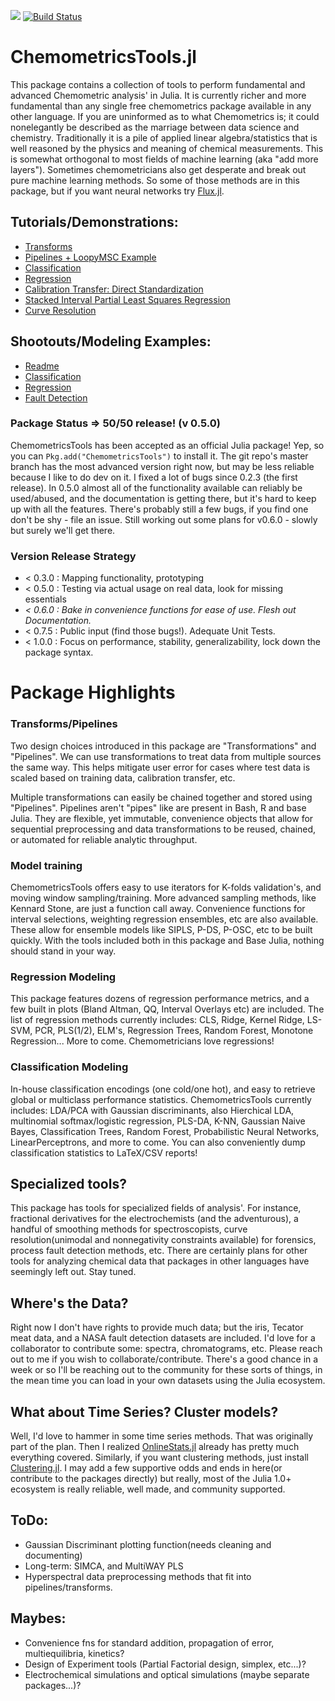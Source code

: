 [![](https://img.shields.io/badge/docs-stable-blue.svg)](https://caseykneale.github.io/ChemometricsTools.jl/) [![Build Status](https://travis-ci.org/caseykneale/ChemometricsTools.jl.svg?branch=master)](https://travis-ci.org/caseykneale/ChemometricsTools.jl)

# ChemometricsTools.jl
This package contains a collection of tools to perform fundamental and advanced Chemometric analysis' in Julia. It is currently richer and more fundamental than any single free chemometrics package available in any other language. If you are uninformed as to what Chemometrics is; it could nonelegantly be described as the marriage between data science and chemistry. Traditionally it is a pile of applied linear algebra/statistics that is well reasoned by the physics and meaning of chemical measurements. This is somewhat orthogonal to most fields of machine learning (aka "add more layers"). Sometimes chemometricians also get desperate and break out pure machine learning methods. So some of those methods are in this package, but if you want neural networks try [Flux.jl](https://github.com/FluxML/Flux.jl).

## Tutorials/Demonstrations:
  - [Transforms](https://caseykneale.github.io/ChemometricsTools.jl/Demos/Transforms/)
  - [Pipelines + LoopyMSC Example](https://caseykneale.github.io/ChemometricsTools.jl/Demos/Pipelines/)
  - [Classification](https://caseykneale.github.io/ChemometricsTools.jl/Demos/ClassificationExample/)
  - [Regression](https://caseykneale.github.io/ChemometricsTools.jl/Demos/RegressionExample/)
  - [Calibration Transfer: Direct Standardization](https://caseykneale.github.io/ChemometricsTools.jl/Demos/CalibXfer/)
  - [Stacked Interval Partial Least Squares Regression](https://caseykneale.github.io/ChemometricsTools.jl/Demos/SIPLS/)
  - [Curve Resolution](https://caseykneale.github.io/ChemometricsTools.jl/Demos/CurveResolution/)

## Shootouts/Modeling Examples:
  - [Readme](https://github.com/caseykneale/ChemometricsTools.jl/tree/master/shootouts)
  - [Classification](https://github.com/caseykneale/ChemometricsTools.jl/blob/master/shootouts/ClassificationShootout.jl)
  - [Regression](https://github.com/caseykneale/ChemometricsTools.jl/blob/master/shootouts/RegressionShootout.jl)
  - [Fault Detection](https://github.com/caseykneale/ChemometricsTools.jl/blob/master/shootouts/AnomalyShootout.jl)

### Package Status => 50/50 release! (v 0.5.0)
ChemometricsTools has been accepted as an official Julia package! Yep, so you can  ```Pkg.add("ChemometricsTools")``` to install it. The git repo's master branch has the most advanced  version right now, but may be less reliable because I like to do dev on it. I fixed a lot of bugs since 0.2.3 (the first release). In 0.5.0 almost all of the functionality available can reliably be used/abused, and the documentation is getting there, but it's hard to keep up with all the features. There's probably still a few bugs, if you find one don't be shy - file an issue. Still working out some plans for v0.6.0 - slowly but surely we'll get there.

### Version Release Strategy
  - < 0.3.0 : Mapping functionality, prototyping
  - < 0.5.0 : Testing via actual usage on real data, look for missing essentials
  - *< 0.6.0 : Bake in convenience functions for ease of use. Flesh out Documentation.*
  - < 0.7.5 : Public input (find those bugs!). Adequate Unit Tests.
  - < 1.0.0 : Focus on performance, stability, generalizability, lock down the package syntax.

# Package Highlights
### Transforms/Pipelines
Two design choices introduced in this package are "Transformations" and "Pipelines". We can use transformations to treat data from multiple sources the same way. This helps mitigate user error for cases where test data is scaled based on training data, calibration transfer, etc.

Multiple transformations can easily be chained together and stored using "Pipelines". Pipelines aren't "pipes" like are present in Bash, R and base Julia. They are flexible, yet immutable, convenience objects that allow for sequential preprocessing and data transformations to be reused, chained, or automated for reliable analytic throughput.

### Model training
ChemometricsTools offers easy to use iterators for K-folds validation's, and moving window sampling/training. More advanced sampling methods, like Kennard Stone, are just a function call away. Convenience functions for interval selections, weighting regression ensembles, etc are also available. These allow for ensemble models like SIPLS, P-DS, P-OSC, etc to be built quickly. With the tools included both in this package and Base Julia, nothing should stand in your way.

### Regression Modeling
This package features dozens of regression performance metrics, and a few built in plots (Bland Altman, QQ, Interval Overlays etc) are included. The list of regression methods currently includes: CLS, Ridge, Kernel Ridge, LS-SVM, PCR, PLS(1/2), ELM's, Regression Trees, Random Forest, Monotone Regression... More to come. Chemometricians love regressions!

### Classification Modeling
In-house classification encodings (one cold/one hot), and easy to retrieve global or multiclass performance statistics. ChemometricsTools currently includes: LDA/PCA with Gaussian discriminants, also Hierchical LDA, multinomial softmax/logistic regression, PLS-DA, K-NN, Gaussian Naive Bayes, Classification Trees, Random Forest, Probabilistic Neural Networks, LinearPerceptrons, and more to come. You can also conveniently dump classification statistics to LaTeX/CSV reports!

## Specialized tools?
This package has tools for specialized fields of analysis'. For instance, fractional derivatives for the electrochemists (and the adventurous), a handful of smoothing methods for spectroscopists, curve resolution(unimodal and nonnegativity constraints available) for forensics, process fault detection methods, etc. There are certainly plans for other tools for analyzing chemical data that packages in other languages have seemingly left out. Stay tuned.

## Where's the Data?
Right now I don't have rights to provide much data; but the iris, Tecator meat data, and a NASA fault detection datasets are included. I'd love for a collaborator to contribute some: spectra, chromatograms, etc. Please reach out to me if you wish to collaborate/contribute. There's a good chance in a week or so I'll be reaching out to the community for these sorts of things, in the mean time you can load in your own datasets using the Julia ecosystem.

## What about Time Series? Cluster models?
Well, I'd love to hammer in some time series methods. That was originally part of the plan. Then I realized [OnlineStats.jl](https://github.com/joshday/OnlineStats.jl) already has pretty much everything covered. Similarly, if you want clustering methods, just install [Clustering.jl](https://github.com/JuliaStats/Clustering.jl). I may add a few supportive odds and ends in here(or contribute to the packages directly) but really, most of the Julia 1.0+ ecosystem is really reliable, well made, and community supported.

## ToDo:
  - Gaussian Discriminant plotting function(needs cleaning and documenting)
  - Long-term: SIMCA, and MultiWAY PLS
  - Hyperspectral data preprocessing methods that fit into pipelines/transforms.

## Maybes:
  - Convenience fns for standard addition, propagation of error, multiequilibria, kinetics?
  - Design of Experiment tools (Partial Factorial design, simplex, etc...)?
  - Electrochemical simulations and optical simulations (maybe separate packages...)?
